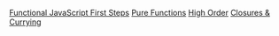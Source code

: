[Functional JavaScript First Steps](https://observablehq.com/collection/@anjana/functional-javascript-first-steps)
[Pure Functions](https://observablehq.com/@anjana/exercise-pure-functions?collection=@anjana/functional-javascript-first-steps)
[High Order](https://observablehq.com/@anjana/exercise-filter-map-reduce?collection=@anjana/functional-javascript-first-steps)
[Closures & Currying](https://observablehq.com/@anjana/exercise-closures-currying?collection=@anjana/functional-javascript-first-steps)
